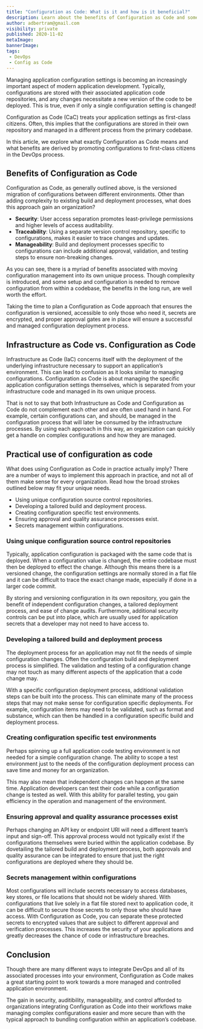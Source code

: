 ```yaml
---
title: "Configuration as Code: What is it and how is it beneficial?"
description: Learn about the benefits of Configuration as Code and some of the considerations to understand when implementing Configuration as Code.
author: adbertram@gmail.com
visibility: private
published: 2020-11-02
metaImage: 
bannerImage: 
tags:
 - DevOps
 - Config as Code
---
```


Managing application configuration settings is becoming an increasingly important aspect of modern application development. Typically, configurations are stored with their associated application code repositories, and any changes necessitate a new version of the code to be deployed. This is true, even if only a single configuration setting is changed!

Configuration as Code (CaC) treats your application settings as first-class citizens. Often, this implies that the configurations are stored in their own repository and managed in a different process from the primary codebase.

In this article, we explore what exactly Configuration as Code means and what benefits are derived by promoting configurations to first-class citizens in the DevOps process.

## Benefits of Configuration as Code

Configuration as Code, as generally outlined above, is the versioned migration of configurations between different environments. Other than adding complexity to existing build and deployment processes, what does this approach gain an organization?

- **Security**: User access separation promotes least-privilege permissions and higher levels of access auditability.
- **Traceability**: Using a separate version control repository, specific to configurations, makes it easier to trace changes and updates.
- **Manageability**: Build and deployment processes specific to configurations can include additional approval, validation, and testing steps to ensure non-breaking changes.

As you can see, there is a myriad of benefits associated with moving configuration management into its own unique process. Though complexity is introduced, and some setup and configuration is needed to remove configuration from within a codebase, the benefits in the long run, are well worth the effort.

Taking the time to plan a Configuration as Code approach that ensures the configuration is versioned, accessible to only those who need it, secrets are encrypted, and proper approval gates are in place will ensure a successful and managed configuration deployment process.

## Infrastructure as Code vs. Configuration as Code

Infrastructure as Code (IaC) concerns itself with the deployment of the underlying infrastructure necessary to support an application’s environment. This can lead to confusion as it looks similar to managing configurations. Configuration as Code is about managing the specific application configuration settings themselves, which is separated from your infrastructure code and managed in its own unique process.

That is not to say that both Infrastructure as Code and Configuration as Code do not complement each other and are often used hand in hand. For example, certain configurations can, and should, be managed in the configuration process that will later be consumed by the infrastructure processes. By using each approach in this way, an organization can quickly get a handle on complex configurations and how they are managed.

## Practical use of configuration as code

What does using Configuration as Code in practice actually imply? There are a number of ways to implement this approach in practice, and not all of them make sense for every organization. Read how the broad strokes outlined below may fit your unique needs.

- Using unique configuration source control repositories.
- Developing a tailored build and deployment process.
- Creating configuration specific test environments.
- Ensuring approval and quality assurance processes exist.
- Secrets management within configurations.

### Using unique configuration source control repositories

Typically, application configuration is packaged with the same code that is deployed. When a configuration value is changed, the entire codebase must then be deployed to effect the change. Although this means there is a versioned change, the configuration settings are normally stored in a flat file and it can be difficult to trace the exact change made, especially if done in a larger code commit.

By storing and versioning configuration in its own repository, you gain the benefit of independent configuration changes, a tailored deployment process, and ease of change audits. Furthermore, additional security controls can be put into place, which are usually used for application secrets that a developer may not need to have access to.

### Developing a tailored build and deployment process

The deployment process for an application may not fit the needs of simple configuration changes. Often the configuration build and deployment process is simplified. The validation and testing of a configuration change may not touch as many different aspects of the application that a code change may.

With a specific configuration deployment process, additional validation steps can be built into the process. This can eliminate many of the process steps that may not make sense for configuration specific deployments. For example, configuration items may need to be validated, such as format and substance, which can then be handled in a configuration specific build and deployment process.

### Creating configuration specific test environments

Perhaps spinning up a full application code testing environment is not needed for a simple configuration change. The ability to scope a test environment just to the needs of the configuration deployment process can save time and money for an organization.

This may also mean that independent changes can happen at the same time. Application developers can test their code while a configuration change is tested as well. With this ability for parallel testing, you gain efficiency in the operation and management of the environment.

### Ensuring approval and quality assurance processes exist

Perhaps changing an API key or endpoint URI will need a different team’s input and sign-off. This approval process would not typically exist if the configurations themselves were buried within the application codebase. By dovetailing the tailored build and deployment process, both approvals and quality assurance can be integrated to ensure that just the right configurations are deployed where they should be.

### Secrets management within configurations

Most configurations will include secrets necessary to access databases, key stores, or file locations that should not be widely shared. With configurations that live solely in a flat file stored next to application code, it can be difficult to secure those secrets to only those who should have access. With Configuration as Code, you can separate these protected secrets to encrypted values that are subject to different approval and verification processes. This increases the security of your applications and greatly decreases the chance of code or infrastructure breaches.

## Conclusion

Though there are many different ways to integrate DevOps and all of its associated processes into your environment, Configuration as Code makes a great starting point to work towards a more managed and controlled application environment.

The gain in security, auditibility, manageability, and control afforded to organizations integrating Configuration as Code into their workflows make managing complex configurations easier and more secure than with the typical approach to bundling configuration within an application’s codebase.
